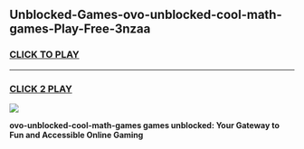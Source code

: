 
## Unblocked-Games-ovo-unblocked-cool-math-games-Play-Free-3nzaa
<h3>
<a href="https://premium76.site?title=ovo-unblocked-cool-math-games&ref=18A1">CLICK TO PLAY</a></h3>
<hr>

<h3>
<a href="https://premium76.site?title=ovo-unblocked-cool-math-games&ref=18A1">CLICK 2 PLAY</a>
  
</h3>

<a href="https://premium76.site?title=ovo-unblocked-cool-math-games&ref=18A1"><img src="https://clearcache.store/games.png"></a>


**ovo-unblocked-cool-math-games games unblocked: Your Gateway to Fun and Accessible Online Gaming**
